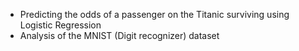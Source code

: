 - Predicting the odds of a passenger on the Titanic surviving using Logistic Regression
- Analysis of the MNIST (Digit recognizer) dataset
